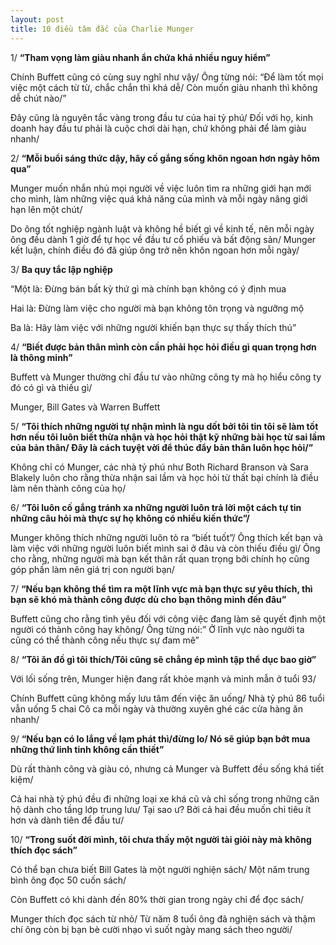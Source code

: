 ```yaml
---
layout: post
title: 10 điều tâm đắc của Charlie Munger
---
```


1/ **“Tham vọng làm giàu nhanh ẩn chứa khá nhiều nguy hiểm”**

Chính Buffett cũng có cùng suy nghĩ như vậy/ Ông từng nói: “Để làm tốt mọi việc một cách từ từ, chắc chắn thì khá dễ/ Còn muốn giàu nhanh thì không dễ chút nào/”

Đây cũng là nguyên tắc vàng trong đầu tư của hai tỷ phú/ Đối với họ, kinh doanh hay đầu tư phải là cuộc chơi dài hạn, chứ không phải để làm giàu nhanh/

2/ **“Mỗi buổi sáng thức dậy, hãy cố gắng sống khôn ngoan hơn ngày hôm qua”**

Munger muốn nhắn nhủ mọi người về việc luôn tìm ra những giới hạn mới cho mình, làm những việc quá khả năng của mình và mỗi ngày nâng giới hạn lên một chút/

Do ông tốt nghiệp ngành luật và không hề biết gì về kinh tế, nên mỗi ngày ông đều dành 1 giờ để tự học về đầu tư cổ phiếu và bất động sản/ Munger kết luận, chính điều đó đã giúp ông trở nên khôn ngoan hơn mỗi ngày/

3/ **Ba quy tắc lập nghiệp**

“Một là: Đừng bán bất kỳ thứ gì mà chính bạn không có ý định mua

Hai là: Đừng làm việc cho người mà bạn không tôn trọng và ngưỡng mộ

Ba là: Hãy làm việc với những người khiến bạn thực sự thấy thích thú”

4/ **“Biết được bản thân mình còn cần phải học hỏi điều gì quan trọng hơn là thông minh”**

Buffett và Munger thường chỉ đầu tư vào những công ty mà họ hiểu công ty đó có gì và thiếu gì/

Munger, Bill Gates và Warren Buffett

5/ **“Tôi thích những người tự nhận mình là ngu dốt bởi tôi tin tôi sẽ làm tốt hơn nếu tôi luôn biết thừa nhận và học hỏi thật kỹ những bài học từ sai lầm của bản thân/ Đây là cách tuyệt vời để thúc đẩy bản thân luôn học hỏi/”**

Không chỉ có Munger, các nhà tỷ phú như Both Richard Branson và Sara Blakely luôn cho rằng thừa nhận sai lầm và học hỏi từ thất bại chính là điều làm nên thành công của họ/

6/ **“Tôi luôn cố gắng tránh xa những người luôn trả lời một cách tự tin những câu hỏi mà thực sự họ không có nhiều kiến thức”/**

Munger không thích những người luôn tỏ ra “biết tuốt”/ Ông thích kết bạn và làm việc với những người luôn biết mình sai ở đâu và còn thiếu điều gì/ Ông cho rằng, những người mà bạn kết thân rất quan trọng bởi chính họ cũng góp phần làm nên giá trị con người bạn/

7/ **“Nếu bạn không thể tìm ra một lĩnh vực mà bạn thực sự yêu thích, thì bạn sẽ khó mà thành công được dù cho bạn thông minh đến đâu”**

Buffett cũng cho rằng tình yêu đối với công việc đang làm sẽ quyết định một người có thành công hay không/ Ông từng nói:” Ở lĩnh vực nào người ta cũng có thể thành công nếu thực sự đam mê”

8/ **“Tôi ăn đồ gì tôi thích/Tôi cũng sẽ chẳng ép mình tập thể dục bao giờ”**

Với lối sống trên, Munger hiện đang rất khỏe mạnh và minh mẫn ở tuổi 93/

Chính Buffett cũng không mấy lưu tâm đến việc ăn uống/ Nhà tỷ phú 86 tuổi vẫn uống 5 chai Cô ca mỗi ngày và thường xuyên ghé các cửa hàng ăn nhanh/

9/ **“Nếu bạn có lo lắng về lạm phát thì/đừng lo/ Nó sẽ giúp bạn bớt mua những thứ linh tinh không cần thiết”**

Dù rất thành công và giàu có, nhưng cả Munger và Buffett đều sống khá tiết kiệm/

Cả hai nhà tỷ phú đều đi những loại xe khá cũ và chỉ sống trong những căn hộ dành cho tầng lớp trung lưu/ Tại sao ư? Bởi cả hai đều muốn chi tiêu ít hơn và dành tiên để đầu tư/

10/ **“Trong suốt đời mình, tôi chưa thấy một người tài giỏi này mà không thích đọc sách”**

Có thể bạn chưa biết Bill Gates là một người nghiện sách/ Một năm trung bình ông đọc 50 cuốn sách/

Còn Buffett có khi dành đến 80% thời gian trong ngày chỉ để đọc sách/

Munger thích đọc sách từ nhỏ/ Từ năm 8 tuổi ông đã nghiện sách và thậm chí ông còn bị bạn bè cười nhạo vì suốt ngày mang sách theo người/
